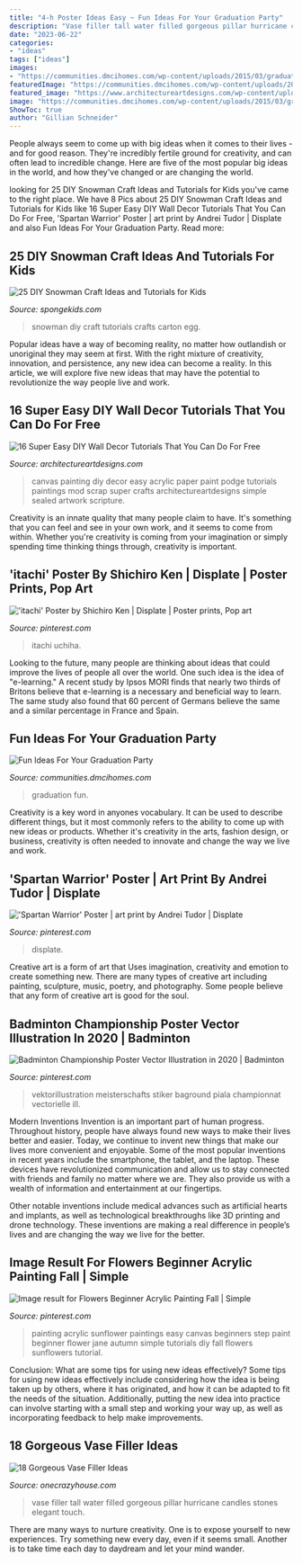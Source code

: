 ```yaml
---
title: "4-h Poster Ideas Easy ~ Fun Ideas For Your Graduation Party"
description: "Vase filler tall water filled gorgeous pillar hurricane candles stones elegant touch"
date: "2023-06-22"
categories:
- "ideas"
tags: ["ideas"]
images:
- "https://communities.dmcihomes.com/wp-content/uploads/2015/03/graduation-food-ideas.jpg"
featuredImage: "https://communities.dmcihomes.com/wp-content/uploads/2015/03/graduation-food-ideas.jpg"
featured_image: "https://www.architectureartdesigns.com/wp-content/uploads/2017/10/8-2.jpg"
image: "https://communities.dmcihomes.com/wp-content/uploads/2015/03/graduation-food-ideas.jpg"
ShowToc: true
author: "Gillian Schneider"
---
```



People always seem to come up with big ideas when it comes to their lives - and for good reason. They're incredibly fertile ground for creativity, and can often lead to incredible change. Here are five of the most popular big ideas in the world, and how they've changed or are changing the world.

	

		
looking for 25 DIY Snowman Craft Ideas and Tutorials for Kids you've came to the right place. We have 8 Pics about 25 DIY Snowman Craft Ideas and Tutorials for Kids like 16 Super Easy DIY Wall Decor Tutorials That You Can Do For Free, &#039;Spartan Warrior&#039; Poster | art print by Andrei Tudor | Displate and also Fun Ideas For Your Graduation Party. Read more:
		
    
## 25 DIY Snowman Craft Ideas And Tutorials For Kids

<img loading=lazy src="http://spongekids.com/wp-content/uploads/2016/12/diy-snowman/23-diy-snowman-crafts-for-kids.jpg" onerror="this.onerror=null;this.src='https://tse3.mm.bing.net/th?id=OIP.k1Jtik1hc2IcRgwS9Fp_QQHaOu&amp;pid=15.1';" alt="25 DIY Snowman Craft Ideas and Tutorials for Kids">

_Source: spongekids.com_

>snowman diy craft tutorials crafts carton egg. 

	

Popular ideas have a way of becoming reality, no matter how outlandish or unoriginal they may seem at first. With the right mixture of creativity, innovation, and persistence, any new idea can become a reality. In this article, we will explore five new ideas that may have the potential to revolutionize the way people live and work.

    
## 16 Super Easy DIY Wall Decor Tutorials That You Can Do For Free

<img loading=lazy src="https://www.architectureartdesigns.com/wp-content/uploads/2017/10/8-2.jpg" onerror="this.onerror=null;this.src='https://tse3.mm.bing.net/th?id=OIP.Nf4LC5eKF5Dl3EobL2_BAQHaHa&amp;pid=15.1';" alt="16 Super Easy DIY Wall Decor Tutorials That You Can Do For Free">

_Source: architectureartdesigns.com_

>canvas painting diy decor easy acrylic paper paint podge tutorials paintings mod scrap super crafts architectureartdesigns simple sealed artwork scripture. 

	

Creativity is an innate quality that many people claim to have. It's something that you can feel and see in your own work, and it seems to come from within. Whether you're creativity is coming from your imagination or simply spending time thinking things through, creativity is important.

    
## &#039;itachi&#039; Poster By Shichiro Ken | Displate | Poster Prints, Pop Art

<img loading=lazy src="https://i.pinimg.com/736x/56/8f/58/568f5802bd12033093e2bb6294a19f77.jpg" onerror="this.onerror=null;this.src='https://tse4.mm.bing.net/th?id=OIP.KEAyOS0R0BA1tWhVO1TKQgHaKX&amp;pid=15.1';" alt="&#039;itachi&#039; Poster by Shichiro Ken | Displate | Poster prints, Pop art">

_Source: pinterest.com_

>itachi uchiha. 

	

Looking to the future, many people are thinking about ideas that could improve the lives of people all over the world. One such idea is the idea of "e-learning." A recent study by Ipsos MORI finds that nearly two thirds of Britons believe that e-learning is a necessary and beneficial way to learn. The same study also found that 60 percent of Germans believe the same and a similar percentage in France and Spain. 

    
## Fun Ideas For Your Graduation Party

<img loading=lazy src="https://communities.dmcihomes.com/wp-content/uploads/2015/03/graduation-food-ideas.jpg" onerror="this.onerror=null;this.src='https://tse3.mm.bing.net/th?id=OIP.UHToK7XT43exBI32VBc7rgHaJ3&amp;pid=15.1';" alt="Fun Ideas For Your Graduation Party">

_Source: communities.dmcihomes.com_

>graduation fun. 

	

Creativity is a key word in anyones vocabulary. It can be used to describe different things, but it most commonly refers to the ability to come up with new ideas or products. Whether it's creativity in the arts, fashion design, or business, creativity is often needed to innovate and change the way we live and work.

    
## &#039;Spartan Warrior&#039; Poster | Art Print By Andrei Tudor | Displate

<img loading=lazy src="https://i.pinimg.com/736x/4e/fd/25/4efd25849177b001199008703ed29603.jpg" onerror="this.onerror=null;this.src='https://tse2.mm.bing.net/th?id=OIP.LStYm-hh_PlOg-NWY0t7mwHaKY&amp;pid=15.1';" alt="&#039;Spartan Warrior&#039; Poster | art print by Andrei Tudor | Displate">

_Source: pinterest.com_

>displate. 

	

Creative art is a form of art that Uses imagination, creativity and emotion to create something new. There are many types of creative art including painting, sculpture, music, poetry, and photography. Some people believe that any form of creative art is good for the soul.

    
## Badminton Championship Poster Vector Illustration In 2020 | Badminton

<img loading=lazy src="https://i.pinimg.com/736x/d2/f2/b4/d2f2b4ff8706bd7b8b247876ad200aff.jpg" onerror="this.onerror=null;this.src='https://tse3.mm.bing.net/th?id=OIP.XHWebOg1Xwpu3xWtiC_xMAHaKx&amp;pid=15.1';" alt="Badminton Championship Poster Vector Illustration in 2020 | Badminton">

_Source: pinterest.com_

>vektorillustration meisterschafts stiker baground piala championnat vectorielle ill. 

	

Modern Inventions
Invention is an important part of human progress. Throughout history, people have always found new ways to make their lives better and easier. Today, we continue to invent new things that make our lives more convenient and enjoyable.
Some of the most popular inventions in recent years include the smartphone, the tablet, and the laptop. These devices have revolutionized communication and allow us to stay connected with friends and family no matter where we are. They also provide us with a wealth of information and entertainment at our fingertips.

Other notable inventions include medical advances such as artificial hearts and implants, as well as technological breakthroughs like 3D printing and drone technology. These inventions are making a real difference in people’s lives and are changing the way we live for the better.

    
## Image Result For Flowers Beginner Acrylic Painting Fall | Simple

<img loading=lazy src="https://i.pinimg.com/736x/18/a9/16/18a91600a254bc8c4f17b834639ba007.jpg" onerror="this.onerror=null;this.src='https://tse1.mm.bing.net/th?id=OIP.LsjfLGoYgqjsNXDOyMApbQAAAA&amp;pid=15.1';" alt="Image result for Flowers Beginner Acrylic Painting Fall | Simple">

_Source: pinterest.com_

>painting acrylic sunflower paintings easy canvas beginners step paint beginner flower jane autumn simple tutorials diy fall flowers sunflowers tutorial. 

	

Conclusion: What are some tips for using new ideas effectively?
Some tips for using new ideas effectively include considering how the idea is being taken up by others, where it has originated, and how it can be adapted to fit the needs of the situation. Additionally, putting the new idea into practice can involve starting with a small step and working your way up, as well as incorporating feedback to help make improvements.

    
## 18 Gorgeous Vase Filler Ideas

<img loading=lazy src="https://cdn.onecrazyhouse.com/wp-content/uploads/2016/04/vase-filler-ideas-3.jpg" onerror="this.onerror=null;this.src='https://tse4.mm.bing.net/th?id=OIP.KII8N_gKYMmFB9vyROXMiwAAAA&amp;pid=15.1';" alt="18 Gorgeous Vase Filler Ideas">

_Source: onecrazyhouse.com_

>vase filler tall water filled gorgeous pillar hurricane candles stones elegant touch. 

	

There are many ways to nurture creativity. One is to expose yourself to new experiences. Try something new every day, even if it seems small. Another is to take time each day to daydream and let your mind wander.

